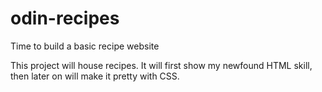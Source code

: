 # odin-recipes

Time to build a basic recipe website

This project will house recipes. It will first show my newfound HTML skill, then later on will make it pretty with  CSS.